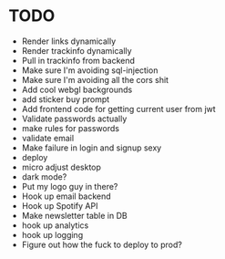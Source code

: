 # TODO
- Render links dynamically
- Render trackinfo dynamically
- Pull in trackinfo from backend
- Make sure I'm avoiding sql-injection
- Make sure I'm avoiding all the cors shit
- Add cool webgl backgrounds
- add sticker buy prompt
- Add frontend code for getting current user from jwt
- Validate passwords actually
- make rules for passwords
- validate email
- Make failure in login and signup sexy
- deploy
- micro adjust desktop
- dark mode?
- Put my logo guy in there?
- Hook up email backend
- Hook up Spotify API
- Make newsletter table in DB
- hook up analytics
- hook up logging
- Figure out how the fuck to deploy to prod?
